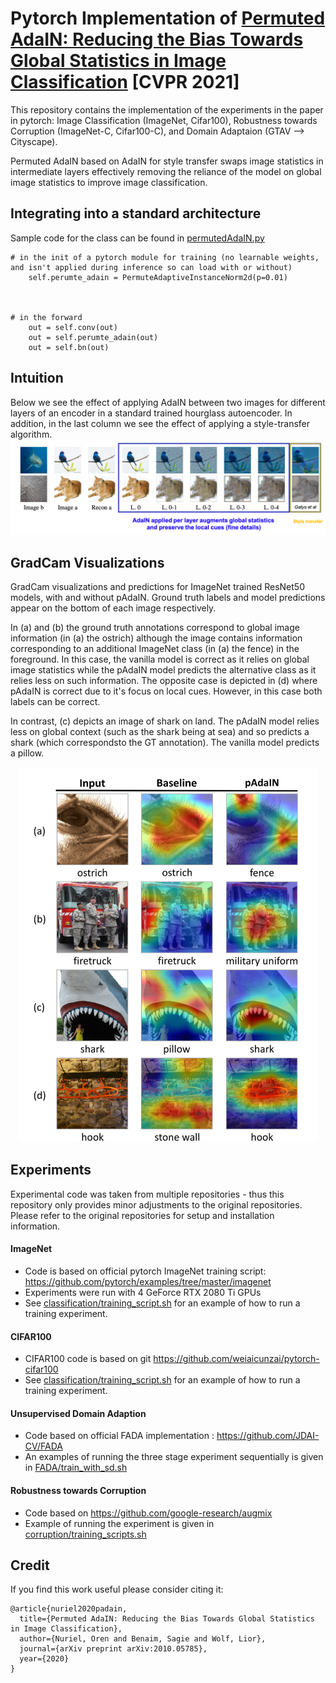 # Pytorch Implementation of [Permuted AdaIN: Reducing the Bias Towards Global Statistics in Image Classification](https://arxiv.org/abs/2010.05785) [CVPR 2021]

This repository contains the implementation of the experiments in the paper in pytorch: Image Classification (ImageNet, Cifar100), Robustness towards Corruption (ImageNet-C, Cifar100-C), and Domain Adaptaion (GTAV --> Cityscape).

Permuted AdaIN based on AdaIN for style transfer swaps image statistics in intermediate layers effectively removing the reliance of the model on global image statistics to improve image classification. 

## Integrating into a standard architecture
Sample code for the class can be found in [permutedAdaIN.py](https://github.com/onuriel/PermutedAdaIN/blob/main/permutedAdaIN.py)

```
# in the init of a pytorch module for training (no learnable weights, and isn't applied during inference so can load with or without)
    self.perumte_adain = PermuteAdaptiveInstanceNorm2d(p=0.01)



# in the forward
    out = self.conv(out)
    out = self.perumte_adain(out)
    out = self.bn(out)
```


## Intuition
Below we see the effect of applying AdaIN between two images for different layers of an encoder in a standard trained hourglass autoencoder. In addition, in the last column we see the effect of applying a style-transfer algorithm.
![Autoencoder](./figs/autoencoder.png)

## GradCam Visualizations
GradCam visualizations and predictions for ImageNet trained ResNet50 models, with and without pAdaIN. Ground truth labels and model predictions appear on the bottom of each image respectively. 

In (a) and (b) the ground truth annotations correspond to global image information (in (a) the ostrich) although the image contains information corresponding to an additional ImageNet class (in (a) the fence) in the foreground. In this case, the vanilla model is correct as it relies on global image statistics while the pAdaIN model predicts the alternative class as it relies less on such information. The opposite case is depicted in (d) where pAdaIN is correct due to it's focus on local cues. However, in this case both labels can be correct.

In contrast, (c) depicts an image of shark on land. The pAdaIN model relies less on global context (such as the shark being at sea) and so predicts a shark (which correspondsto the GT annotation). The vanilla model predicts a pillow.

<p align="center">
   <img src="./figs/padain_gradcam.svg" height="600" alt="gradcam">
</p> 


## Experiments

Experimental code was taken from multiple repositories - thus this repository only provides minor adjustments to the original repositories.
Please refer to the original repositories for setup and installation information.

#### ImageNet
   - Code is based on official pytorch ImageNet training script: https://github.com/pytorch/examples/tree/master/imagenet
   - Experiments were run with 4 GeForce RTX 2080 Ti GPUs
   - See [classification/training_script.sh](https://github.com/onuriel/PermutedAdaIN/blob/main/classification/training_scripts.sh) for an example of how to run a training experiment.
   
#### CIFAR100
 - CIFAR100 code is based on git https://github.com/weiaicunzai/pytorch-cifar100
 - See [classification/training_script.sh](https://github.com/onuriel/PermutedAdaIN/blob/main/classification/training_scripts.sh) for an example of how to run a training experiment.

#### Unsupervised Domain Adaption
 - Code based on official FADA implementation : https://github.com/JDAI-CV/FADA
 - An examples of running the three stage experiment sequentially is given in [FADA/train_with_sd.sh](https://github.com/onuriel/PermutedAdaIN/blob/main/FADA/train_with_sd.sh)

#### Robustness towards Corruption
 - Code based on https://github.com/google-research/augmix
 - Example of running the experiment is given in [corruption/training_scripts.sh](https://github.com/onuriel/PermutedAdaIN/blob/main/corruption/training_scripts.sh)
 
## Credit
If you find this work useful please consider citing it:
```
@article{nuriel2020padain,
  title={Permuted AdaIN: Reducing the Bias Towards Global Statistics in Image Classification},
  author={Nuriel, Oren and Benaim, Sagie and Wolf, Lior},
  journal={arXiv preprint arXiv:2010.05785},
  year={2020}
}
```
